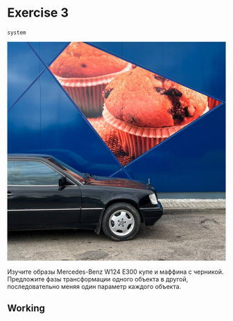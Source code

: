 # Exercise 3

`system`

![exersice3](./exercise3.jpg)

Изучите образы Mercedes-Benz W124 Е300 купе и маффина с черникой. 
Предложите фазы трансформации одного объекта в другой, последовательно меняя один параметр каждого объекта.

## Working